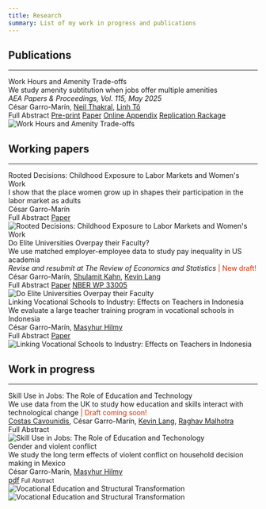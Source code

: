 ```yaml
---
title: Research
summary: List of my work in progress and publications
---
```



<head>
    <style>
        .hidden {
            display: none;
        }
    </style>
    <script>
        function showHideText(id) {
            var text = document.getElementById(id);
            if (text.style.display === "none") {
                text.style.display = "block";
            } else {
                text.style.display = "none";
            }
        }
    </script>
</head>


## Publications ##
<hr>
<div class="universal-wrapper">
<div class="media stream-item view-compact">
    <div class="media-body">
        <div class="section-subheading article-title mb-0 mt-0" id="amenities">Work Hours and Amenity Trade-offs</div>
        <div class="article-style">We study amenity subtitution when jobs offer multiple amenities <br> <i> AEA Papers & Proceedings, Vol. 115, May 2025 </i> </div>
        <div class="stream-meta article-metadata">
                <div>
                    <span class="author">César Garro-Marín,</span>
                    <span class="author"><a href="https://neilthakral.github.io/">Neil Thakral</a>, </span>
                    <span class="author"><a href="https://linh.to/">Linh Tô</a></span>
                </div>
        </div>
        <div class="btn-links">
           <a class="btn btn-outline-primary btn-page-header btn-sm" target="_blank" onclick="showHideText('amenities_abstract')">Full Abstract</a>
           <a class="btn btn-outline-primary btn-page-header btn-sm" href="https://cesarlgm.github.io/documents/papers/workhours.pdf" target="_blank">Pre-print</a>
           <a class="btn btn-outline-primary btn-page-header btn-sm" href="https://pubs.aeaweb.org/doi/pdfplus/10.1257/pandp.20251031" target="_blank">Paper</a>
           <a class="btn btn-outline-primary btn-page-header btn-sm" href="https://cesarlgm.github.io/documents/papers/workhours_appendix.pdf" target="_blank">Online Appendix</a>
           <a class="btn btn-outline-primary btn-page-header btn-sm" href="https://www.openicpsr.org/openicpsr/project/221382/version/V1/view" target="_blank">Replication Rackage</a>
            <p id="amenities_abstract" class="hidden" style="display: none; text-align: justify"><br>
                <strong>Abstract: </strong> We examine whether workers who place a higher value on specific job amenities are more likely to receive them in exchange for lower wages. While the classic compensating differentials model (Rosen, 1986) suggests they would, we show that when multiple amenities are considered together, the trade-offs become more complex. We develop a model that accounts for complementarity and substitutability in firms’ amenity offerings and workers’ preferences. Using data from the NLSY97, we find that shorter or more flexible work hours are often traded for other benefits, shaping gender disparities in wages and job amenities.
            </p>
        </div>
    </div>
    <div class="ml-3">
        <img src="/research/images/amenities_picture.png" alt="Work Hours and Amenity Trade-offs" loading="lazy">
    </div>
</div>
</div>


## Working papers ##
<hr>
<div class="universal-wrapper">
<div class="media stream-item view-compact">
    <div class="media-body">
        <div class="section-subheading article-title mb-0 mt-0" id="rooted">Rooted Decisions: Childhood Exposure to Labor Markets and Women's Work</div>
        <div class="article-style">I show that the place women grow up in shapes their participation in the labor market as adults  </div>
        <div class="stream-meta article-metadata">
            <div class="article-metadata">
                <div><span class="author">César Garro-Marín</span></div>
            </div>
        </div>
        <div class="btn-links">
           <a class="btn btn-outline-primary btn-page-header btn-sm" target="_blank" onclick="showHideText('idn_abstract')">Full Abstract</a>
           <a class="btn btn-outline-primary btn-page-header btn-sm" href="https://cesarlgm.github.io/documents/cesarlgm_rooted_intext.pdf" target="_blank">Paper</a>
            <p id="idn_abstract" class="hidden" style="display: none; text-align: justify"><br>
                <strong>Abstract: </strong> How does early exposure to labor markets affect women’s work in adulthood? Using Indonesian data, I find strong and persistent effects of longer exposure to high-female employment places, especially during the formative years between ages 6 and 15. My estimation strategy compares women who moved from their birthplace at different ages but now live in the same location. I find that women from high-employment areas have 5 percentage points higher employment than those from lower-employment areas, suggesting that about 23% of the spatial inequality in women’s work is passed to the next generation, likely through learning of birthplace gender norms.
            </p>
        </div>
    </div>
    <div class="ml-3">
        <img src="/research/images/idn_image_resized.png"   alt="Rooted Decisions: Childhood Exposure to Labor Markets and Women's Work" loading="lazy">
    </div>
</div>
<div class="media stream-item view-compact">
    <div class="media-body">
        <div class="section-subheading article-title mb-0 mt-0" id="akm">Do Elite Universities Overpay their Faculty?</div>
        <div class="article-style">We use matched employer-employee data to study pay inequality in US academia  <br> <i> Revise and resubmit at The Review of Economics and Statistics </i> <font  color="#dd2c00"> | New draft! </font></div>
        <div class="stream-meta article-metadata">
            <div class="article-metadata">
                <div>
                    <span class="author">César Garro-Marín,</span>
                    <span class="author"><a href="https://sites.bu.edu/shulamitkahn/">Shulamit Kahn</a>,</span>
                    <span class="author"><a href="https://sites.bu.edu/kevinlang/">Kevin Lang</a></span>
                </div>
            </div>
        </div>
        <div class="btn-links">
               <a class="btn btn-outline-primary btn-page-header btn-sm" target="_blank" onclick="showHideText('akm_abstract')">Full Abstract</a>
               <a class="btn btn-outline-primary btn-page-header btn-sm" href="https://cesarlgm.github.io/documents/papers/AKM_paper_v1.pdf" target="_blank">Paper</a>
               <a class="btn btn-outline-primary btn-page-header btn-sm" href="https://www.nber.org/papers/w33005" target="_blank">NBER WP 33005</a>
                <p id="akm_abstract" class="hidden" style="display: none; text-align: justify"><br><strong>Abstract: </strong>Do elite universities overpay their faculty? No. Elite institutions offer high salaries because they compete with other elite institutions for the most valued faculty. In contrast to the broader labor market, faculty are equally likely to move up and down the prestige ladder, and they increase their salary either way. We speculate that these differences reflect the visible nature of faculty productivity and the sporadic nature of academic job openings.</p>
        </div>
    </div>
    <div class="ml-3">
        <img src="/research/images/akm_image_resized.png" alt="Do Elite Universities Overpay their Faculty" loading="lazy">
    </div>
</div>
<div class="media stream-item view-showcase">
        <div class="media-body">
            <div class="section-subheading article-title mb-0 mt-0" id="smk">Linking Vocational Schools to Industry: Effects on Teachers in Indonesia</div>
            <div class="article-style">
            We evaluate a large teacher training program in vocational schools in Indonesia <font  color="#dd2c00">  </font> </div>
            <div class="stream-meta article-metadata">
                <div class="article-metadata">
                    <div>
                        <span class="author">César Garro-Marín,</span>
                        <span class="author"><a href="https://sites.google.com/view/masyhurhilmy/home?authuser=0">Masyhur Hilmy</a></span>
                    </div>
                </div>
            </div>
            <div class="btn-links">
               <a class="btn btn-outline-primary btn-page-header btn-sm" target="_blank" onclick="showHideText('smk_abstract')">Full Abstract</a>
               <a class="btn btn-outline-primary btn-page-header btn-sm" href="https://cesarlgm.github.io/documents/papers/garroHilmy_smk.pdf" target="_blank">Paper</a>
                <p id="smk_abstract" class="hidden" style="display: none; text-align: justify"><br><strong>Abstract: </strong>This paper evaluates a mass training program for in-service vocational school teachers in Indonesia. The government rolled out an intensive, field-specific professional development program provided by private sector firms to enhance teachers’ vocational skills. We use a randomized evaluation to assess its effects on teachers' knowledge, classroom practices, expectations of students' outcomes, and school quality. We find that this program crowded out existing professional development offerings with no increase in overall training participation. There is little evidence of improvements in teachers' knowledge or measures of school quality, albeit with suggestions of increased use of Information and Communication Technologies in the classroom. </p>
            </div>
        </div>
        <div class="ml-3">
            <img src="/research/images/smk_figure.png"  alt="Linking Vocational Schools to Industry: Effects on Teachers in Indonesia" loading="lazy">
        </div>
    </div>
</div>

<!--
<div class="media stream-item view-compact">
    <div class="media-body">
        <div class="section-subheading article-title mb-0 mt-0">
        <a href="/project/internal-project/">Internal Project</a></div><a href="/project/internal-project/" class="summary-link">
            <div class="article-style">
                An example of using the in-built project page.</div></a><div class="stream-meta article-metadata">
            </div>
            <div class="btn-links">
                <a class="btn btn-outline-primary btn-page-header btn-sm" href="/slides/example/" target="_blank">
                    Slides
                </a>
                <a class="btn btn-outline-primary btn-page-header btn-sm" href="https://twitter.com/georgecushen" target="_blank" rel="noopener">
                    <i class="fab fa-twitter mr-1"></i>Follow</a>
            </div></div><div class="ml-3"><a href="/project/internal-project/">
<img src="/project/internal-project/featured_hu3d03a01dcc18bc5be0e67db3d8d209a6_224363_150x0_resize_q75_h2_lanczos.webp" height="100" width="150" alt="Internal Project" loading="lazy"></a></div></div></div>-->

## Work in progress ##
<hr>
<div class="universal-wrapper">
   <div class="media stream-item view-showcase">
        <div class="media-body">
            <div class="section-subheading article-title mb-0 mt-0" id="skill-use">Skill Use in Jobs: The Role of Education and Technology</div>
            <div class="article-style">
            We use data from the UK to study how education and skills interact with technological change <font  color="#dd2c00"> | Draft coming soon! </font> </div>
            <div class="stream-meta article-metadata">
                <div class="article-metadata">
                    <div>
                        <span class="author"><a href="https://warwick.ac.uk/fac/soc/economics/staff/ccavounidis/">Costas Cavounidis</a>,</span>
                        <span class="author">César Garro-Marín,</span>
                        <span class="author"><a href="https://sites.bu.edu/kevinlang/">Kevin Lang</a>,</span>
                        <span class="author"><a href="https://www.raghavmalhotra.net/">Raghav Malhotra</a></span>
                    </div>
                </div>
            </div>
             <div class="btn-links">
               <!--<a class="btn btn-outline-primary btn-page-header btn-sm" href="https://cesarlgm.github.io/documents/papers/AKM_paper_v1.pdf" target="_blank">pdf</a>-->
               <a class="btn btn-outline-primary btn-page-header btn-sm" target="_blank" onclick="showHideText('uk_abstract')">
                    Full Abstract
                </a>
                <!--<a class="btn btn-outline-primary btn-page-header btn-sm" href="https://cesarlgm.github.io/documents/papers/garroHilmy_smk.pdf" target="_blank">Paper</a>
                <a class="btn btn-outline-primary btn-page-header btn-sm" href="https://cesarlgm.github.io/documents/papers/garroHilmy_smk.pdf" target="_blank">Slides</a>-->
                <p id="uk_abstract" class="hidden" style="display: none; font-size=0.5em; text-align: justify"><br><strong>Abstract: </strong>Workers with different education levels consistently do the same jobs differently. We introduce a model in which each education level affords workers a menu of skill packages. While we classify skills into four broad categories, we allow the productivity and substitutability of skills to differ across occupations. Moreover, the change in productivity over time is specific to each skill and occupation. Consequently, we implicitly allow the nature of skills within these broad aggregates to differ among occupations. We identify the cost of acquiring different skills based primarily on these within-occupation differences. We find that more educated workers have lower costs of investing in social, adaptive, and abstract skill while less educated workers acquire manual skill at lower relative cost. These cost differences are consistent with the occupations workers with different levels of education choose.</p>
                </div>
        </div>
        <div class="ml-3">
            <img src="/research/images/skills_image.png"   alt="Skill Use in Jobs: The Role of Education and Techonology" loading="lazy">
        </div>
    </div>
    <div class="media stream-item view-showcase">
        <div class="media-body">
            <div class="section-subheading article-title mb-0 mt-0" id="gender-crime">Gender and violent conflict</div>
            <div class="article-style">
            We study the long term effects of violent conflict on household decision making in Mexico</div>
            <div class="stream-meta article-metadata">
                <div class="article-metadata">
                    <div>
                        <span class="author">César Garro-Marín,</span>
                        <span class="author"><a href="https://sites.google.com/view/masyhurhilmy/home?authuser=0">Masyhur Hilmy</a></span>
                    </div>
                </div>
            </div>
             <div class="btn-links">
              <a class="btn btn-outline-primary btn-page-header btn-sm" href="https://cesarlgm.github.io/documents/AKM_paper_v1.pdf" target="_blank">pdf</a>
               <a class="btn btn-outline-primary btn-page-header btn-sm" target="_blank" onclick="showHideText('uk_abstract')" style="font-size:0.8em">
                    Full Abstract
                </a>
                <p id="uk_abstract" class="hidden" style="display: none; font-size=0.5em; text-align: justify"><br><strong>Abstract: </strong>Workers with different education levels consistently do the same jobs differently. We introduce a model in which each education level affords workers a menu of skill packages. While we classify skills into four broad categories, we allow the productivity and substitutability of skills to differ across occupations. Moreover, the change in productivity over time is specific to each skill and occupation. Consequently, we implicitly allow the nature of skills within these broad aggregates to differ among occupations. We identify the cost of acquiring different skills based primarily on these within-occupation differences. We find that more educated workers have lower costs of investing in social, adaptive, and abstract skill while less educated workers acquire manual skill at lower cost. These cost differences are consistent with the occupations workers with different levels of education choose.</p>
                </div>
        </div>
        <div class="ml-3">
            <img src="/research/images/gender_conflict.jpg"   alt="Vocational Education and Structural Transformation" loading="lazy">
        </div>
    </div>
    <!--
    <div class="media stream-item view-showcase">
        <div class="media-body">
            <div class="section-subheading article-title mb-0 mt-0">Vocational Education and Structural Transformation</div>
            <div class="article-style">
            We study the effects of a large expansion of vocational secondary education in Indonesia</div>
            <div class="stream-meta article-metadata">
                <div class="article-metadata">
                    <div>
                        <span class="author">César Garro-Marín,</span>
                        <span class="author"><a href="https://sites.google.com/view/masyhurhilmy/home?authuser=0">Masyhur Hilmy</a></span>
                    </div>
                </div>
            </div>
            <!--
             <div class="btn-links">
              <a class="btn btn-outline-primary btn-page-header btn-sm" href="https://cesarlgm.github.io/documents/AKM_paper_v1.pdf" target="_blank">pdf</a>
               <a class="btn btn-outline-primary btn-page-header btn-sm" target="_blank" onclick="showHideText('uk_abstract')" style="font-size:0.8em">
                    Full Abstract
                </a>
                <p id="uk_abstract" class="hidden" style="display: none; font-size=0.5em; text-align: justify"><br><strong>Abstract: </strong>Workers with different education levels consistently do the same jobs differently. We introduce a model in which each education level affords workers a menu of skill packages. While we classify skills into four broad categories, we allow the productivity and substitutability of skills to differ across occupations. Moreover, the change in productivity over time is specific to each skill and occupation. Consequently, we implicitly allow the nature of skills within these broad aggregates to differ among occupations. We identify the cost of acquiring different skills based primarily on these within-occupation differences. We find that more educated workers have lower costs of investing in social, adaptive, and abstract skill while less educated workers acquire manual skill at lower cost. These cost differences are consistent with the occupations workers with different levels of education choose.</p>
                </div>
        -->
        </div>
        <div class="ml-3">
            <img src="/research/images/smk_construction.jpg"   alt="Vocational Education and Structural Transformation" loading="lazy">
        </div>
    </div>
    <!--
    <div class="media stream-item view-compact">
        <div class="media-body">
            <div class="section-subheading article-title mb-0 mt-0">Gender and the Urban Wage Premium</div>
            <div class="article-style">
            The urban wage premium for men without a college degree has significantly declined in the United States since the 1980s, while women’s did not
            </div>
            <div class="stream-meta article-metadata">
                <div class="article-metadata">
                    <div>
                        <span class="author">César Garro-Marín</span>
                    </div>
                </div>
            </div>
            <div class="btn-links">
            </div>
        </div>
        <div class="ml-3">
            <img src="/research/images/akm_image_resized.png" height="100" width="150" alt="Do Elite Universities Overpay their Faculty" loading="lazy">
        </div>
    </div>
    -->
</div>

<!--
<div class="universal-wrapper"><div class="media stream-item view-compact"><div class="media-body"><div class="section-subheading article-title mb-0 mt-0"><a href="http://example.org" target="_blank" rel="noopener">External Project</a></div><a href="http://example.org" target="_blank" rel="noopener" class="summary-link"><div class="article-style">An example of linking directly to an external project website using <code>external_link</code>.</div></a><div class="stream-meta article-metadata"></div></div><div class="ml-3"><a href="http://example.org" target="_blank" rel="noopener"><img src="/project/external-project/featured_hu3d03a01dcc18bc5be0e67db3d8d209a6_329522_150x0_resize_q75_h2_lanczos.webp" height="100" width="150" alt="External Project" loading="lazy"></a></div></div><div class="media stream-item view-compact"><div class="media-body"><div class="section-subheading article-title mb-0 mt-0"><a href="/project/internal-project/">Internal Project</a></div><a href="/project/internal-project/" class="summary-link"><div class="article-style">An example of using the in-built project page.</div></a><div class="stream-meta article-metadata"></div><div class="btn-links"><a class="btn btn-outline-primary btn-page-header btn-sm" href="/slides/example/" target="_blank">Slides</a>
<a class="btn btn-outline-primary btn-page-header btn-sm" href="https://twitter.com/georgecushen" target="_blank" rel="noopener"><i class="fab fa-twitter mr-1"></i>Follow</a></div></div><div class="ml-3"><a href="/project/internal-project/"><img src="/project/internal-project/featured_hu3d03a01dcc18bc5be0e67db3d8d209a6_224363_150x0_resize_q75_h2_lanczos.webp" height="100" width="150" alt="Internal Project" loading="lazy"></a></div></div></div>-->



